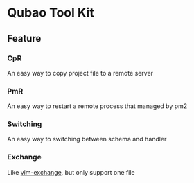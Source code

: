 # Qubao Tool Kit

## Feature

### CpR

An easy way to copy project file to a remote server

### PmR

An easy way to restart a remote process that managed by pm2

### Switching

An easy way to switching between schema and handler

### Exchange

Like [vim-exchange](https://github.com/tommcdo/vim-exchange), but only support one file
